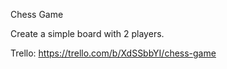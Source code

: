 Chess Game

Create a simple board with 2 players.

Trello:
https://trello.com/b/XdSSbbYI/chess-game
